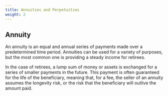 ```yaml
---
title: Annuities and Perpetuities
weight: 2
---
```


## Annuity

An annuity is an equal and annual series of payments made over a predetermined
time period. Annuities can be used for a variety of purposes, but the most
common one is providing a steady income for retirees.

In the case of retirees, a lump sum of money or assets is exchanged for a series
of smaller payments in the future. This payment is often guaranteed for the life
of the beneficiary, meaning that, for a fee, the seller of an annuity assumes
the longevity risk, or the risk that the beneficiary will outlive the amount
paid.